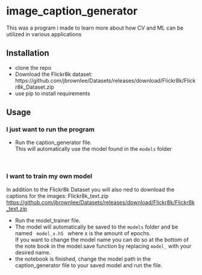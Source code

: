 # image_caption_generator

This was a program i made to learn more about how CV and ML can be utilized in various applications

<h2>Installation</h2>
<ul>
  <li>clone the repo</li>
  <li>Download the Flickr8k dataset: https://github.com/jbrownlee/Datasets/releases/download/Flickr8k/Flickr8k_Dataset.zip</li>
  <li>use pip to install requirements</li>
</ul>

<h2>Usage</h2>

<h3>I just want to run the program</h3>
<ul>
  <li>
    Run the caption_generator file.<br>
    This will automatically use the model found in the <code>models</code> folder
  </li>
</ul>
<br>
<h3>I want to train my own model</h3>
 
In addition to the Flickr8k Dataset you will also ned to download the captions for the images:
Flickr8k_text.zip https://github.com/jbrownlee/Datasets/releases/download/Flickr8k/Flickr8k_text.zip

<ul>
  <li>Run the model_trainer file.</li>
 <li> The model will automatically be saved to the <code>models</code> folder and be named <code> model_x.h5 </code> where x is the amount of epochs.<br>
  If you want to change the model name you can do so at the bottom of the note book in the model.save function by replacing <code>model_</code>
  with your desired name.</li>
  <li> the notebook is finished, change the model path in the caption_generator file to your saved model and run the file.</li>
</ul>

